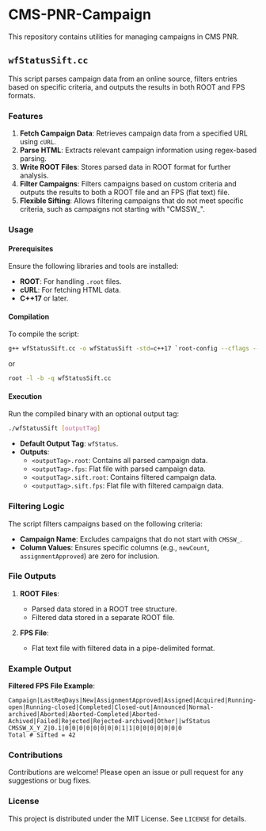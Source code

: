 # CMS-PNR-Campaign

This repository contains utilities for managing campaigns in CMS PNR.

## `wfStatusSift.cc`

This script parses campaign data from an online source, filters entries based on specific criteria, and outputs the results in both ROOT and FPS formats.

### Features

1. **Fetch Campaign Data**: Retrieves campaign data from a specified URL using `cURL`.
2. **Parse HTML**: Extracts relevant campaign information using regex-based parsing.
3. **Write ROOT Files**: Stores parsed data in ROOT format for further analysis.
4. **Filter Campaigns**: Filters campaigns based on custom criteria and outputs the results to both a ROOT file and an FPS (flat text) file.
5. **Flexible Sifting**: Allows filtering campaigns that do not meet specific criteria, such as campaigns not starting with "CMSSW_".

### Usage

#### Prerequisites
Ensure the following libraries and tools are installed:
- **ROOT**: For handling `.root` files.
- **cURL**: For fetching HTML data.
- **C++17** or later.

#### Compilation
To compile the script:
```bash
g++ wfStatusSift.cc -o wfStatusSift -std=c++17 `root-config --cflags --libs` -lcurl
```
or
```bash
root -l -b -q wfStatusSift.cc
```

#### Execution
Run the compiled binary with an optional output tag:
```bash
./wfStatusSift [outputTag]
```
- **Default Output Tag**: `wfStatus`.
- **Outputs**:
  - `<outputTag>.root`: Contains all parsed campaign data.
  - `<outputTag>.fps`: Flat file with parsed campaign data.
  - `<outputTag>.sift.root`: Contains filtered campaign data.
  - `<outputTag>.sift.fps`: Flat file with filtered campaign data.

### Filtering Logic
The script filters campaigns based on the following criteria:
- **Campaign Name**: Excludes campaigns that do not start with `CMSSW_`.
- **Column Values**: Ensures specific columns (e.g., `newCount`, `assignmentApproved`) are zero for inclusion.

### File Outputs
1. **ROOT Files**:
   - Parsed data stored in a ROOT tree structure.
   - Filtered data stored in a separate ROOT file.

2. **FPS File**:
   - Flat text file with filtered data in a pipe-delimited format.

### Example Output
**Filtered FPS File Example**:
```
Campaign|LastReqDays|New|AssignmentApproved|Assigned|Acquired|Running-open|Running-closed|Completed|Closed-out|Announced|Normal-archived|Aborted|Aborted-Completed|Aborted-Achived|Failed|Rejected|Rejected-archived|Other||wfStatus
CMSSW_X_Y_Z|0.1|0|0|0|0|0|0|0|0|1|1|0|0|0|0|0|0|0
Total # Sifted = 42
```

### Contributions
Contributions are welcome! Please open an issue or pull request for any suggestions or bug fixes.

### License
This project is distributed under the MIT License. See `LICENSE` for details.
